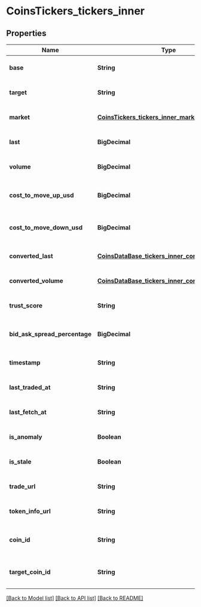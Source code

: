 # CoinsTickers_tickers_inner
## Properties

| Name | Type | Description | Notes |
|------------ | ------------- | ------------- | -------------|
| **base** | **String** | coin ticker base currency | [optional] [default to null] |
| **target** | **String** | coin ticker target currency | [optional] [default to null] |
| **market** | [**CoinsTickers_tickers_inner_market**](CoinsTickers_tickers_inner_market.md) |  | [optional] [default to null] |
| **last** | **BigDecimal** | coin ticker last price | [optional] [default to null] |
| **volume** | **BigDecimal** | coin ticker volume | [optional] [default to null] |
| **cost\_to\_move\_up\_usd** | **BigDecimal** | coin ticker cost to move up in usd | [optional] [default to null] |
| **cost\_to\_move\_down\_usd** | **BigDecimal** | coin ticker cost to move down in usd | [optional] [default to null] |
| **converted\_last** | [**CoinsDataBase_tickers_inner_converted_last**](CoinsDataBase_tickers_inner_converted_last.md) |  | [optional] [default to null] |
| **converted\_volume** | [**CoinsDataBase_tickers_inner_converted_volume**](CoinsDataBase_tickers_inner_converted_volume.md) |  | [optional] [default to null] |
| **trust\_score** | **String** | coin ticker trust score | [optional] [default to null] |
| **bid\_ask\_spread\_percentage** | **BigDecimal** | coin ticker bid ask spread percentage | [optional] [default to null] |
| **timestamp** | **String** | coin ticker timestamp | [optional] [default to null] |
| **last\_traded\_at** | **String** | coin ticker last traded timestamp | [optional] [default to null] |
| **last\_fetch\_at** | **String** | coin ticker last fetch timestamp | [optional] [default to null] |
| **is\_anomaly** | **Boolean** | coin ticker anomaly | [optional] [default to null] |
| **is\_stale** | **Boolean** | coin ticker stale | [optional] [default to null] |
| **trade\_url** | **String** | coin ticker trade url | [optional] [default to null] |
| **token\_info\_url** | **String** | coin ticker token info url | [optional] [default to null] |
| **coin\_id** | **String** | coin ticker base currency coin id | [optional] [default to null] |
| **target\_coin\_id** | **String** | coin ticker target currency coin id | [optional] [default to null] |

[[Back to Model list]](../README.md#documentation-for-models) [[Back to API list]](../README.md#documentation-for-api-endpoints) [[Back to README]](../README.md)

